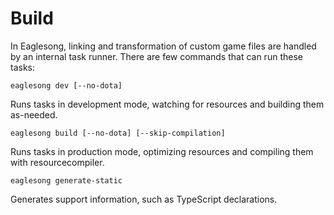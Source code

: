 # Build

In Eaglesong, linking and transformation of custom game files are handled by an internal task
runner. There are few commands that can run these tasks:

```shell
eaglesong dev [--no-dota]
```

Runs tasks in development mode, watching for resources and building them as-needed.

```shell
eaglesong build [--no-dota] [--skip-compilation]
```

Runs tasks in production mode, optimizing resources and compiling them with resourcecompiler.

```shell
eaglesong generate-static
```

Generates support information, such as TypeScript declarations.
